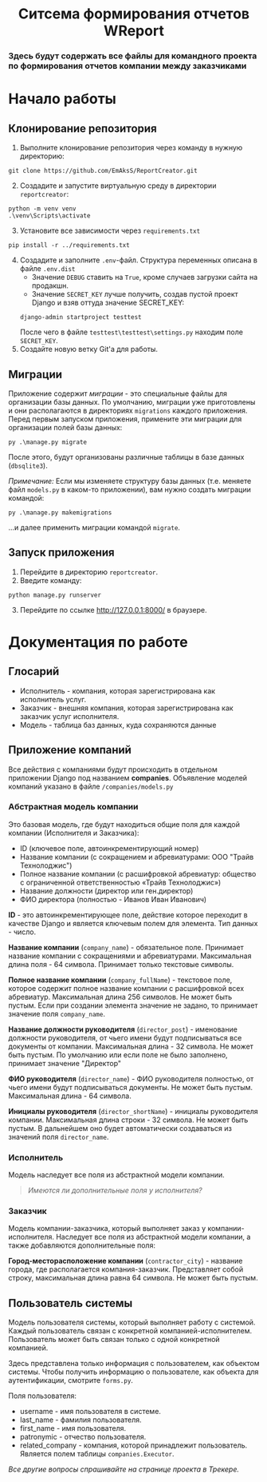 <h1 align="center">Ситсема формирования отчетов <b>WReport</b></h1>
<h3>Здеcь будут содержать все файлы для командного проекта по формирования отчетов компании между заказчиками</h3>

# Начало работы
## Клонирование репозитория
1. Выполните клонирование репозитория через команду в нужную директорию:
```
git clone https://github.com/EmAksS/ReportCreator.git
```
2. Создадите и запустите виртуальную среду в директории `reportcreator`:
```
python -m venv venv
.\venv\Scripts\activate
```
3. Установите все зависимости через `requirements.txt`
```
pip install -r ../requirements.txt
```
4. Создадите и заполните `.env`-файл. Структура переменных описана в файле `.env.dist`
    - Значение `DEBUG` ставить на `True`, кроме случаев загрузки сайта на продакшн.
    - Значение `SECRET_KEY` лучше получить, создав пустой проект Django и взяв оттуда значение SECRET_KEY:
    ```
    django-admin startproject testtest
    ```
    После чего в файле `testtest\testtest\settings.py` находим поле `SECRET_KEY`.
4. Создайте новую ветку Git'a для работы.

## Миграции
Приложение содержит *миграции* - это специальные файлы для организации базы данных.
По умолчанию, миграции уже приготовлены и они располагаются в директориях `migrations` каждого приложения.
Перед первым запуском приложения, примените эти миграции для организации полей базы данных:
```
py .\manage.py migrate
```
После этого, будут организованы различные таблицы в базе данных (`dbsqlite3`).

*Примечание:* Если мы изменяете структуру базы данных (т.е. меняете файл `models.py` в каком-то приложении), вам нужно создать миграции командой: 
```
py .\manage.py makemigrations
```
...и далее применить миграции командой `migrate`.

## Запуск приложения
1. Перейдите в директорию `reportcreator`.
2. Введите команду:
```
python manage.py runserver
```
3. Перейдите по ссылке http://127.0.0.1:8000/ в браузере.

# Документация по работе
## Глосарий
- Исполнитель - компания, которая зарегистрирована как исполнитель услуг. 
- Заказчик - внешняя компания, которая зарегистрирована как заказчик услуг исполнителя.
- Модель - таблица баз данных, куда сохраняются данные
## Приложение компаний
Все действия с компаниями будут происходить в отдельном приложении Django под названием **companies**.
Объявление моделей компаний указано в файле `/companies/models.py`
### Абстрактная модель компании
Это базовая модель, где будут находиться общие поля для каждой компании (Исполнителя и Заказчика):
- ID (ключевое поле, автоинкрементирующий номер)
- Название компании (с сокращением и абревиатурами: ООО "Трайв Технолоджис")
- Полное название компании (с расшифровкой абревиатур: общество с ограниченной ответственностью «Трайв Технолоджис»)
- Название должности (директор или ген.директор)
- ФИО директора (полностью - Иванов Иван Иванович)

**ID** - это автоинкрементирующее поле, действие которое переходит в качестве Django и является ключевым полем для элемента. Тип данных - число.

**Название компании** (`company_name`) - обязательное поле. Принимает название компании с сокращениями и абревиатурами. Максимальная длина поля - 64 символа. Принимает только текстовые символы.

**Полное название компании** (`company_fullName`) - текстовое поле, которое содержит полное название компании с расшифровкой всех абревиатур. Максимальная длина 256 символов. Не может быть пустым. Если при создании элемента значение не задано, то принимает значение поля `company_name`.

**Название должности руководителя** (`director_post`) - именование должности руководителя, от чьего имени будут подписываться все документы от компании. Максимальная длина - 32 символа. Не может быть пустым. По умолчанию или если поле не было заполнено, принимает значение "Директор"

**ФИО руководителя** (`director_name`) - ФИО руководителя полностью, от чьего имени будут подписываться документы. Не может быть пустым. Максимальная длина - 64 символа.

**Инициалы руководителя** (`director_shortName`) - инициалы руководителя компании. Максимальная длина строки - 32 символа. Не может быть пустым. 
	В дальнейшем оно будет автоматически создаваться из значений поля `director_name`.

### Исполнитель
Модель наследует все поля из абстрактной модели компании.
> *Имеются ли дополнительные поля у исполнителя?*

### Заказчик
Модель компании-заказчика, который выполняет заказ у компании-исполнителя. Наследует все поля из абстрактной модели компании, а также добавляются дополнительные поля:

**Город-месторасположение компании** (`contractor_city`) - название города, где располагается компания-заказчик. Представляет собой строку, максимальная длина равна 64 символа. Не может быть пустым.

## Пользователь системы
Модель пользователя системы, который выполняет работу с системой.
Каждый пользователь связан с конкретной компанией-исполнителем.
Пользователь может быть связан только с одной конкретной компанией.

Здесь представлена только информация с пользователем, как объектом системы.
Чтобы получить информацию о пользователе, как объекта для аутентификации, смотрите `forms.py`.

Поля пользователя:
- username - имя пользователя в системе.
- last_name - фамилия пользователя.
- first_name - имя пользователя.
- patronymic - отчество пользователя.
- related_company - компания, которой принадлежит пользователь. Является полем таблицы `companies.Executor`.

*Все другие вопросы спрашивайте на странице проекта в Трекере.*